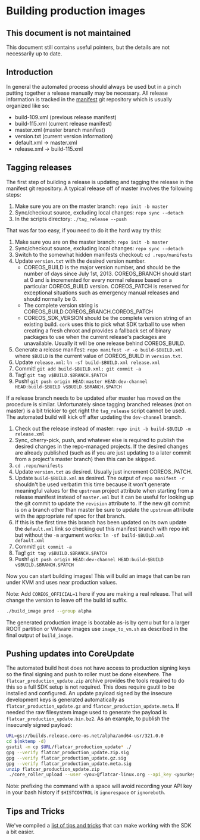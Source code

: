 # Building production images

## This document is not maintained

This document still contains useful pointers, but the details are not necessarily up to date.

## Introduction

In general the automated process should always be used but in a pinch putting together a release manually may be necessary. All release information is tracked in the [manifest][flatcar-manifest] git repository which is usually organized like so:

 * build-109.xml (previous release manifest)
 * build-115.xml (current release manifest)
 * master.xml    (master branch manifest)
 * version.txt   (current version information)
 * default.xml -> master.xml
 * release.xml -> build-115.xml

[flatcar-manifest]: https://github.com/flatcar-linux/manifest

## Tagging releases

The first step of building a release is updating and tagging the release in the manifest git repository. A typical release off of master involves the following steps:

 1. Make sure you are on the master branch: `repo init -b master`
 2. Sync/checkout source, excluding local changes: `repo sync --detach`
 3. In the scripts directory: `./tag_release --push`

That was far too easy, if you need to do it the hard way try this:

 1. Make sure you are on the master branch: `repo init -b master`
 2. Sync/checkout source, excluding local changes: `repo sync --detach`
 3. Switch to the somewhat hidden manifests checkout: `cd .repo/manifests`
 4. Update `version.txt` with the desired version number.
    * COREOS_BUILD is the major version number, and should be the number of days since July 1st, 2013. COREOS_BRANCH should start at 0 and is incremented for every normal release based on a particular COREOS_BUILD version. COREOS_PATCH is reserved for exceptional situations such as emergency manual releases and should normally be 0.
    * The complete version string is COREOS_BUILD.COREOS_BRANCH.COREOS_PATCH
    * COREOS_SDK_VERSION should be the complete version string of an existing build. `cork` uses this to pick what SDK tarball to use when creating a fresh chroot and provides a fallback set of binary packages to use when the current release's packages are unavailable. Usually it will be one release behind COREOS_BUILD.
 5. Generate a release manifest: `repo manifest -r -o build-$BUILD.xml` where `$BUILD` is the current value of COREOS_BUILD in `version.txt`.
 6. Update `release.xml`: `ln -sf build-$BUILD.xml release.xml`
 7. Commit! `git add build-$BUILD.xml; git commit -a`
 8. Tag! `git tag v$BUILD.$BRANCH.$PATCH`
 9. Push! `git push origin HEAD:master HEAD:dev-channel HEAD:build-$BUILD v$BUILD.$BRANCH.$PATCH`

If a release branch needs to be updated after master has moved on the procedure is similar. Unfortunately since tagging branched releases (not on master) is a bit trickier to get right the `tag_release` script cannot be used. The automated build will kick off after updating the `dev-channel` branch.

 1. Check out the release instead of master: `repo init -b build-$BUILD -m release.xml`
 2. Sync, cherry-pick, push, and whatever else is required to publish the desired changes in the repo-managed projects. If the desired changes are already published (such as if you are just updating to a later commit from a project's master branch) then this can be skipped.
 3. `cd .repo/manifests`
 4. Update `version.txt` as desired. Usually just increment COREOS_PATCH.
 5. Update `build-$BUILD.xml` as desired. The output of `repo manifest -r` shouldn't be used verbatim this time because it won't generate meaningful values for the `upstream` project attribute when starting from a release manifest instead of `master.xml` but it can be useful for looking up the git commit to update the `revision` attribute to. If the new git commit is on a branch other than master be sure to update the `upstream` attribute with the appropriate ref spec for that branch.
 6. If this is the first time this branch has been updated on its own update the `default.xml` link so checking out this manifest branch with repo init but without the `-m` argument works: `ln -sf build-$BUILD.xml default.xml`
 7. Commit! `git commit -a`
 8. Tag! `git tag v$BUILD.$BRANCH.$PATCH`
 9. Push! `git push origin HEAD:dev-channel HEAD:build-$BUILD v$BUILD.$BRANCH.$PATCH`

Now you can start building images! This will build an image that can be ran under KVM and uses near production values.

Note: Add `COREOS_OFFICIAL=1` here if you are making a real release. That will change the version to leave off the build id suffix.

```sh
./build_image prod --group alpha
```

The generated production image is bootable as-is by qemu but for a larger ROOT partition or VMware images use `image_to_vm.sh` as described in the final output of `build_image`.

## Pushing updates into CoreUpdate

The automated build host does not have access to production signing keys so the final signing and push to roller must be done elsewhere. The `flatcar_production_update.zip` archive provides the tools required to do this so a full SDK setup is not required. This does require gsutil to be installed and configured. An update payload signed by the insecure development keys is generated automatically as `flatcar_production_update.gz` and `flatcar_production_update.meta`. If needed the raw filesystem image used to generate the payload is `flatcar_production_update.bin.bz2`. As an example, to publish the insecurely signed payload:

```sh
URL=gs://builds.release.core-os.net/alpha/amd64-usr/321.0.0
cd $(mktemp -d)
gsutil -m cp $URL/flatcar_production_update* ./
gpg --verify flatcar_production_update.zip.sig
gpg --verify flatcar_production_update.gz.sig
gpg --verify flatcar_production_update.meta.sig
unzip flatcar_production_update.zip
 ./core_roller_upload --user <you>@flatcar-linux.org --api_key <yourkey>
```

Note: prefixing the command with a space will avoid recording your API key in your bash history if `$HISTCONTROL` is `ignorespace` or `ignoreboth`.

## Tips and Tricks

We've compiled a [list of tips and tricks](sdk-tips-and-tricks.md) that can make working with the SDK a bit easier.
